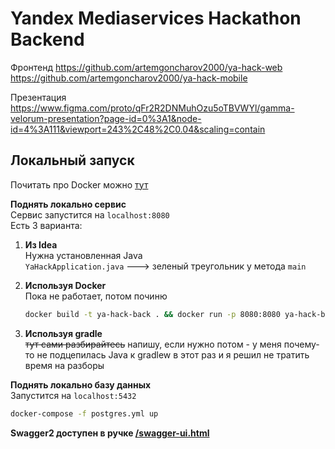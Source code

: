 # Yandex Mediaservices Hackathon Backend

Фронтенд
https://github.com/artemgoncharov2000/ya-hack-web 
https://github.com/artemgoncharov2000/ya-hack-mobile

Презентация
https://www.figma.com/proto/qFr2R2DNMuhOzu5oTBVWYl/gamma-velorum-presentation?page-id=0%3A1&node-id=4%3A111&viewport=243%2C48%2C0.04&scaling=contain

## Локальный запуск
Почитать про Docker можно [тут](https://docker-curriculum.com/)  
  
**Поднять локально сервис**  
Сервис запустится на `localhost:8080`  
Есть 3 варианта:

1. **Из Idea**   
   Нужна установленная Java  
   `YaHackApplication.java` ---> зеленый треугольник у метода `main`


2. **Используя Docker**   
   Пока не работает, потом починю
   ```sh
   docker build -t ya-hack-back . && docker run -p 8080:8080 ya-hack-back
   ```

3. **Используя gradle**  
   ~~тут сами разбирайтесь~~ напишу, если нужно потом - у меня почему-то не подцепилась Java к gradlew в этот раз и 
   я решил не тратить время на разборы 

**Поднять локально базу данных**  
Запустится на `localhost:5432`
```sh
docker-compose -f postgres.yml up
```

**Swagger2 доступен в ручке [/swagger-ui.html](http://localhost:8080/swagger-ui.html)**
